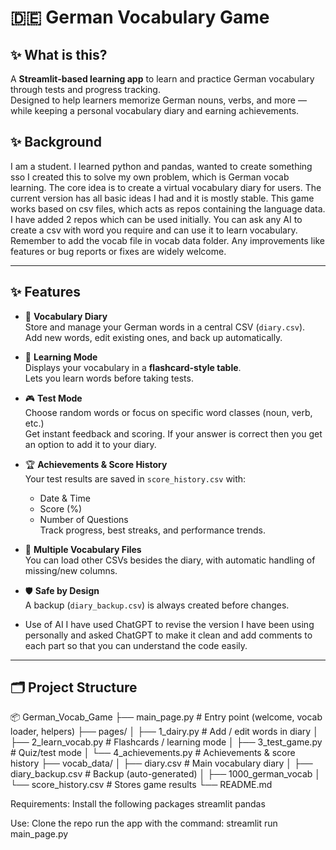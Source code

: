 # 🇩🇪 German Vocabulary Game

## ✨ What is this?

A **Streamlit-based learning app** to learn and practice German vocabulary through tests and progress tracking.  
Designed to help learners memorize German nouns, verbs, and more — while keeping a personal vocabulary diary and earning achievements.  

## ✨ Background

I am a student. I learned python and pandas, wanted to create something sso I created this to solve my own problem, which is German vocab learning. 
The core idea is to create a virtual vocabulary diary for users.
The current version has all basic ideas I had and it is mostly stable.
This game works based on csv files, which acts as repos containing the language data. I have added 2 repos which can be used initially. You can ask any AI to create a csv with word you require and can use it to learn vocabulary. Remember to add the vocab file in vocab data folder.
Any improvements like features or bug reports or fixes are widely welcome.

---

## ✨ Features

- 📘 **Vocabulary Diary**  
  Store and manage your German words in a central CSV (`diary.csv`).  
  Add new words, edit existing ones, and back up automatically.  

- 📖 **Learning Mode**  
  Displays your vocabulary in a **flashcard-style table**.  
  Lets you learn words before taking tests.  

- 🎮 **Test Mode**  
  Choose random words or focus on specific word classes (noun, verb, etc.)  
  Get instant feedback and scoring.
  If your answer is correct then you get an option to add it to your diary.

- 🏆 **Achievements & Score History**  
  Your test results are saved in `score_history.csv` with:
  - Date & Time  
  - Score (%)  
  - Number of Questions  
  Track progress, best streaks, and performance trends.  

- 🔄 **Multiple Vocabulary Files**  
  You can load other CSVs besides the diary, with automatic handling of missing/new columns.   

- 🛡️ **Safe by Design**  
  A backup (`diary_backup.csv`) is always created before changes.  

- Use of AI
  I have used ChatGPT to revise the version I have been using personally and asked ChatGPT to make it clean and add comments    to each part so that you can understand the code easily.
---

## 🗂️ Project Structure

📦 German_Vocab_Game
├── main_page.py # Entry point (welcome, vocab loader, helpers)
├── pages/
│ ├── 1_dairy.py # Add / edit words in diary
│ ├── 2_learn_vocab.py # Flashcards / learning mode
│ ├── 3_test_game.py # Quiz/test mode
│ └── 4_achievements.py # Achievements & score history
├── vocab_data/
│ ├── diary.csv # Main vocabulary diary
│ ├── diary_backup.csv # Backup (auto-generated)
│ ├── 1000_german_vocab
│ └── score_history.csv # Stores game results
└── README.md

Requirements:
Install the following packages
streamlit
pandas

Use:
Clone the repo
run the app with the command: streamlit run main_page.py
